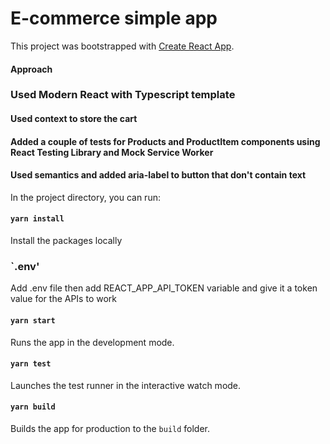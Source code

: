 # E-commerce simple app

This project was bootstrapped with [Create React App](https://github.com/facebook/create-react-app).


#### Approach
### Used Modern React with Typescript template
#### Used context to store the cart
#### Added a couple of tests for Products and ProductItem components using React Testing Library and Mock Service Worker
#### Used semantics and added aria-label to button that don't contain text

In the project directory, you can run:

#### `yarn install`

Install the packages locally

### `.env'

Add .env file then add REACT_APP_API_TOKEN variable and give it a token value for the APIs to work

#### `yarn start`

Runs the app in the development mode.

#### `yarn test`

Launches the test runner in the interactive watch mode.

#### `yarn build`

Builds the app for production to the `build` folder.



